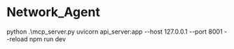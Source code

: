 # Network_Agent

python .\mcp_server.py
uvicorn api_server:app --host 127.0.0.1 --port 8001 --reload
npm run dev